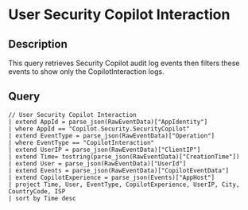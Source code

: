 # User Security Copilot Interaction

## Description
This query retrieves Security Copilot audit log events then filters these events to show only the CopilotInteraction logs.

## Query
```KQL
// User Security Copilot Interaction
| extend AppId = parse_json(RawEventData)["AppIdentity"] 
| where AppId == "Copilot.Security.SecurityCopilot"
| extend EventType = parse_json(RawEventData)["Operation"]
| where EventType == "CopilotInteraction"
| extend UserIP = parse_json(RawEventData)["ClientIP"]
| extend Time= tostring(parse_json(RawEventData)["CreationTime"])
| extend User = parse_json(RawEventData)["UserId"]
| extend Events = parse_json(RawEventData)["CopilotEventData"]
| extend CopilotExperience = parse_json(Events)["AppHost"]
| project Time, User, EventType, CopilotExperience, UserIP, City, CountryCode, ISP
| sort by Time desc 
```
